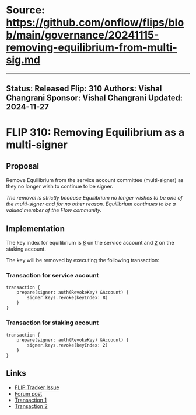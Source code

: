 # Source: https://github.com/onflow/flips/blob/main/governance/20241115-removing-equilibrium-from-multi-sig.md

---
Status: Released
Flip: 310
Authors: Vishal Changrani
Sponsor: Vishal Changrani
Updated: 2024-11-27
---

# FLIP 310: Removing Equilibrium as a multi-signer

## Proposal
Remove Equilibrium from the service account committee (multi-signer) as they no longer wish to continue to be signer.

_The removal is strictly because Equilibrium no longer wishes to be one of the multi-signer and for no other reason. Equilibrium continues to be a valued member of the Flow community._

## Implementation

The key index for equilibrium is [8](https://github.com/onflow/service-account/blob/main/flow.json#L25-L29) on the service account and [2](https://github.com/onflow/service-account/blob/main/flow-staking.json#L25-L30) on the staking account.

The key will be removed by executing the following transaction:

### Transaction for service account

```
transaction {
    prepare(signer: auth(RevokeKey) &Account) {
        signer.keys.revoke(keyIndex: 8)
    }
}
```

### Transaction for staking account

```
transaction {
    prepare(signer: auth(RevokeKey) &Account) {
        signer.keys.revoke(keyIndex: 2)
    }
}
```

## Links
- [FLIP Tracker Issue](https://github.com/onflow/flips/issues/310)
- [Forum post](https://forum.flow.com/t/flip-310-removing-equilibrium-as-a-multi-signer/6782)
- [Transaction 1](https://www.flowscan.io/tx/3969c4e8172afe32866c40dd16dbe3e591de42d336db32739c376d0351044434)
- [Transaction 2](https://www.flowscan.io/tx/c1b06e5a3a52c4bc526aac42189fe12ae8a7983752fe40d5560d670cb7ca06f1)